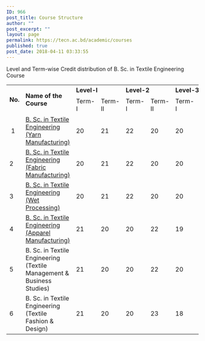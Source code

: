 ```yaml
---
ID: 966
post_title: Course Structure
author: ""
post_excerpt: ""
layout: page
permalink: https://tecn.ac.bd/academic/courses
published: true
post_date: 2018-04-11 03:33:55
---
```

Level and Term-wise Credit distribution of B. Sc. in Textile Engineering Course
<table width="636">
<tbody>
<tr>
<td rowspan="2" width="35"><strong>No.</strong></td>
<td rowspan="2" width="231"><strong>Name of the Course</strong></td>
<td colspan="2" width="82"><strong>Level-I</strong></td>
<td colspan="2" width="82"><strong>Level-2</strong></td>
<td colspan="2" width="83"><strong>Level-3</strong></td>
<td colspan="2" width="82"><strong>Level-4</strong></td>
<td rowspan="2" width="40"><strong>Total</strong>

<strong>Credit</strong></td>
</tr>
<tr>
<td width="41">Term-I</td>
<td width="41">Term-II</td>
<td width="41">Term-I</td>
<td width="41">Term-II</td>
<td width="41">Term-I</td>
<td width="41">Term-II</td>
<td width="41">Term-l</td>
<td width="41">Term-Il</td>
</tr>
<tr>
<td width="35"> 1</td>
<td width="231"><a href="http://tecn.ac.bd/academic/courses/yme/">B. Sc. in Textile Engineering (Yarn Manufacturing)</a></td>
<td width="41">20</td>
<td width="41">21</td>
<td width="41">22</td>
<td width="41">20</td>
<td width="41">20</td>
<td width="41">20</td>
<td width="41">19</td>
<td width="41">22</td>
<td width="40">164</td>
</tr>
<tr>
<td width="35">2</td>
<td width="231"><a href="http://tecn.ac.bd/academic/courses/fme/">B. Sc. in Textile Engineering (Fabric Manufacturing)</a></td>
<td width="41">20</td>
<td width="41">21</td>
<td width="41">22</td>
<td width="41">20</td>
<td width="41">20</td>
<td width="41">20</td>
<td width="41">19</td>
<td width="41">22</td>
<td width="40">164</td>
</tr>
<tr>
<td width="35">3</td>
<td width="231"><a href="http://tecn.ac.bd/academic/courses/wpe/">B. Sc. in Textile Engineering (Wet Processing)</a></td>
<td width="41">20</td>
<td width="41">21</td>
<td width="41">22</td>
<td width="41">20</td>
<td width="41">20</td>
<td width="41">20</td>
<td width="41">19</td>
<td width="41">22</td>
<td width="40">164</td>
</tr>
<tr>
<td width="35">4</td>
<td width="231"><a href="http://tecn.ac.bd/academic/courses/ame/">B. Sc. in Textile Engineering (Apparel Manufacturing)</a></td>
<td width="41">21</td>
<td width="41">20</td>
<td width="41">20</td>
<td width="41">22</td>
<td width="41">19</td>
<td width="41">21</td>
<td width="41">22</td>
<td width="41">19</td>
<td width="40">164</td>
</tr>
<tr>
<td width="35">5</td>
<td width="231">B. Sc. in Textile Engineering (Textile Management &amp; Business Studies)</td>
<td width="41">21</td>
<td width="41">20</td>
<td width="41">20</td>
<td width="41">22</td>
<td width="41">20</td>
<td width="41">20</td>
<td width="41">21</td>
<td width="41">20</td>
<td width="40">164</td>
</tr>
<tr>
<td width="35">6</td>
<td width="231">B. Sc. in Textile Engineering (Textile Fashion &amp; Design)</td>
<td width="41">21</td>
<td width="41">20</td>
<td width="41">20</td>
<td width="41">23</td>
<td width="41">18</td>
<td width="41">21</td>
<td width="41">21</td>
<td width="41">18</td>
<td width="40">162</td>
</tr>
</tbody>
</table>